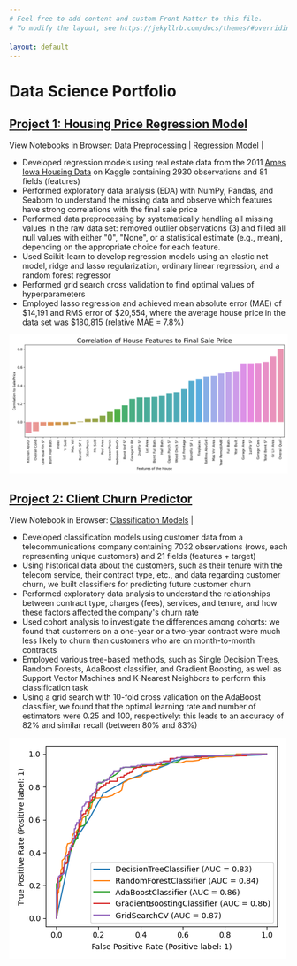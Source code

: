 ```yaml
---
# Feel free to add content and custom Front Matter to this file.
# To modify the layout, see https://jekyllrb.com/docs/themes/#overriding-theme-defaults

layout: default
---
```



# Data Science Portfolio

<!-- ### _Paul's portfolio website showcasing some recent data science projects_ -->

## [Project 1: Housing Price Regression Model](https://github.com/pbeata/housing_price_model)

View Notebooks in Browser: [Data Preprocessing](projects/housing_data_preprocessing.html) \| [Regression Model](projects/housing_data_regression.html) |

* Developed regression models using real estate data from the 2011 [Ames Iowa Housing Data](https://www.kaggle.com/marcopale/housing) on Kaggle containing 2930 observations and 81 fields (features)
* Performed exploratory data analysis (EDA) with NumPy, Pandas, and Seaborn to understand the missing data and observe which features have strong correlations with the final sale price 
* Performed data preprocessing by systematically handling all missing values in the raw data set: removed outlier observations (3) and filled all null values with either "0", "None", or a statistical estimate (e.g., mean), depending on the appropriate choice for each feature.
* Used Scikit-learn to develop regression models using an elastic net model, ridge and lasso regularization, ordinary linear regression, and a random forest regressor 
* Performed grid search cross validation to find optimal values of hyperparameters
* Employed lasso regression and achieved mean absolute error (MAE) of $14,191 and RMS error of $20,554, where the average house price in the data set was $180,815 (relative MAE = 7.8%) 

![](images/house_feature_correlation.png)

<!-- ![](images/linear_house_model_results.png) -->


## [Project 2: Client Churn Predictor](https://github.com/pbeata/client_churn_predictor)

View Notebook in Browser: [Classification Models](projects/client_churn_model.html) |

* Developed classification models using customer data from a telecommunications company containing 7032 observations (rows, each representing unique customers) and 21 fields (features + target)
* Using historical data about the customers, such as their tenure with the telecom service, their contract type, etc., and data regarding customer churn, we built classifiers for predicting future customer churn
* Performed exploratory data analysis to understand the relationships between contract type, charges (fees), services, and tenure, and how these factors affected the company's churn rate
* Used cohort analysis to investigate the differences among cohorts: we found that customers on a one-year or a two-year contract were much less likely to churn than customers who are on month-to-month contracts
* Employed various tree-based methods, such as Single Decision Trees, Random Forests, AdaBoost classifier, and Gradient Boosting, as well as Support Vector Machines and K-Nearest Neighbors to perform this classification task
* Using a grid search with 10-fold cross validation on the AdaBoost classifier, we found that the optimal learning rate and number of estimators were 0.25 and 100, respectively: this leads to an accuracy of 82% and similar recall (between 80% and 83%) 

![](images/roc_curve.png)
